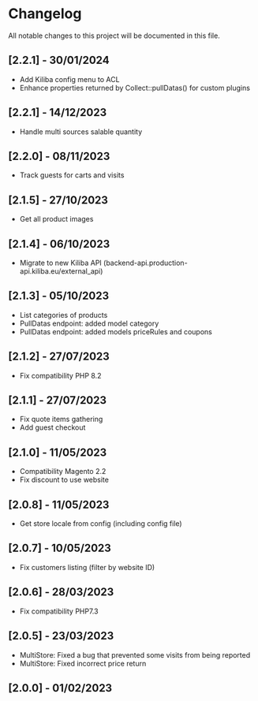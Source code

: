 # Changelog
All notable changes to this project will be documented in this file.

## [2.2.1] - 30/01/2024
- Add Kiliba config menu to ACL
- Enhance properties returned by Collect::pullDatas() for custom plugins
## [2.2.1] - 14/12/2023
- Handle multi sources salable quantity
## [2.2.0] - 08/11/2023
- Track guests for carts and visits
## [2.1.5] - 27/10/2023
- Get all product images
## [2.1.4] - 06/10/2023
- Migrate to new Kiliba API (backend-api.production-api.kiliba.eu/external_api)
## [2.1.3] - 05/10/2023
- List categories of products
- PullDatas endpoint: added model category
- PullDatas endpoint: added models priceRules and coupons
## [2.1.2] - 27/07/2023
- Fix compatibility PHP 8.2
## [2.1.1] - 27/07/2023
- Fix quote items gathering
- Add guest checkout
## [2.1.0] - 11/05/2023
- Compatibility Magento 2.2
- Fix discount to use website
## [2.0.8] - 11/05/2023
- Get store locale from config (including config file)
## [2.0.7] - 10/05/2023
- Fix customers listing (filter by website ID)
## [2.0.6] - 28/03/2023
- Fix compatibility PHP7.3
## [2.0.5] - 23/03/2023
- MultiStore: Fixed a bug that prevented some visits from being reported
- MultiStore: Fixed incorrect price return
## [2.0.0] - 01/02/2023
